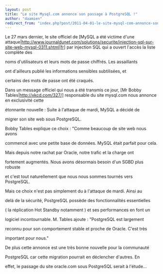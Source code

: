 ```yaml
---
layout: post
title: "Le site Mysql.com annonce son passage à PostgreSQL !"
author: "daamien"
redirect_from: "index.php?post/2011-04-01-le-site-mysql-com-annonce-son-passage-a-postgresql "
---
```





<!--more-->


Le 27 mars dernier, le site officiel de [MySQL a été victime d'une attaque|http://www.journaldunet.com/solutions/securite/injection-sql-sur-site-web-mysql-0311.shtml|fr] par injection SQL qui a ouvert l'accès la liste complète des

noms d'utilisateurs et leurs mots de passe chiffrés. Les assaillants

ont d'ailleurs publié les informations sensibles subtilisées, et

certains des mots de passe ont été craqués.



Dans un message officiel qui nous a été transmis ce jour, [Mr Bobby Tables|http://xkcd.com/327/] responsable du site mysql.com nous annonce en exclusivité cette

étonnante nouvelle : Suite à l'attaque de mardi, MySQL a décidé de

migrer son site web sous PostgreSQL.



Bobby Tables explique ce choix : "Comme beaucoup de site web nous avons

commencé avec une petite base de données. MySQL était parfait pour cela.

Mais depuis notre rachat par Oracle, notre trafic et la charge ont

fortement augmentés. Nous avons désormais besoin d'un SGBD plus robuste

et c'est tout naturellement que nous nous sommes tournés vers PostgreSQL.



Mais ce choix n'est pas simplement du à l'attaque de mardi. Ainsi au

delà de la sécurité, PostgreSQL possède des fonctionnalités essentielles

( la réplication Hot Standby notamment ) et ses performances en font un

logiciel incontournable. M. Tables ajoute : "PostgreSQL est largement

reconnu pour son comportement stable et proche de Oracle. C'est très

important pour nous."



De plus cette annonce est une très bonne nouvelle pour la communauté

PostgreSQL car cette migration pourrait en déclencher d'autres. En

effet, le passage du site oracle.com sous PostgreSQL serait à l'étude...